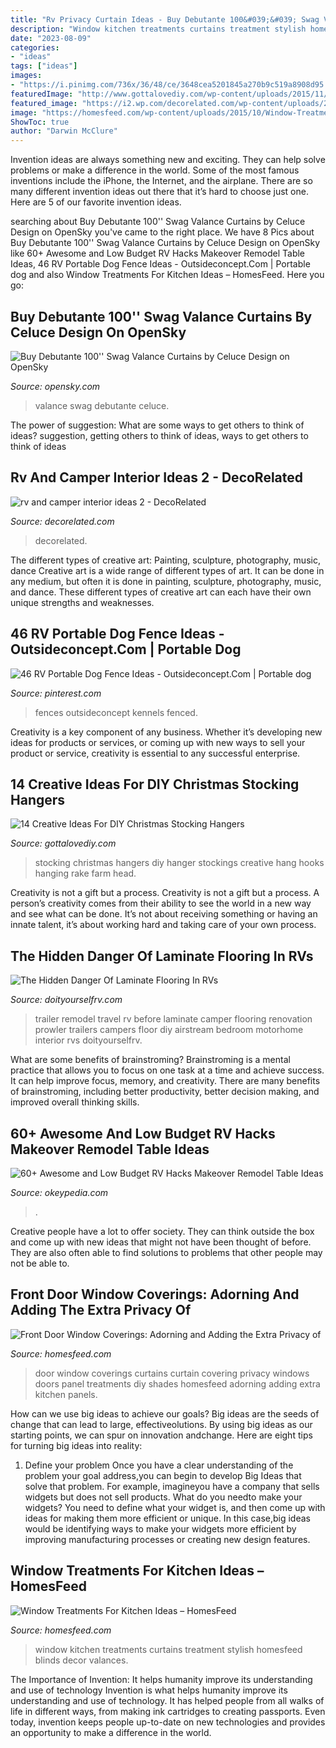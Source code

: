 ```yaml
---
title: "Rv Privacy Curtain Ideas - Buy Debutante 100&#039;&#039; Swag Valance Curtains By Celuce Design On Opensky"
description: "Window kitchen treatments curtains treatment stylish homesfeed blinds decor valances"
date: "2023-08-09"
categories:
- "ideas"
tags: ["ideas"]
images:
- "https://i.pinimg.com/736x/36/48/ce/3648cea5201845a270b9c519a8908d95.jpg"
featuredImage: "http://www.gottalovediy.com/wp-content/uploads/2015/11/141.jpg"
featured_image: "https://i2.wp.com/decorelated.com/wp-content/uploads/2018/08/rv-and-camper-interior-ideas-2.jpg?fit=1024%2C1365&amp;ssl=1"
image: "https://homesfeed.com/wp-content/uploads/2015/10/Window-Treatments-WIth-Stylish-Curtains-Of-Kitchen.jpg"
ShowToc: true
author: "Darwin McClure"
---
```



Invention ideas are always something new and exciting. They can help solve problems or make a difference in the world. Some of the most famous inventions include the iPhone, the Internet, and the airplane. There are so many different invention ideas out there that it’s hard to choose just one. Here are 5 of our favorite invention ideas.

	

		
searching about Buy Debutante 100&#039;&#039; Swag Valance Curtains by Celuce Design on OpenSky you've came to the right place. We have 8 Pics about Buy Debutante 100&#039;&#039; Swag Valance Curtains by Celuce Design on OpenSky like 60+ Awesome and Low Budget RV Hacks Makeover Remodel Table Ideas, 46 RV Portable Dog Fence Ideas - Outsideconcept.Com | Portable dog and also Window Treatments For Kitchen Ideas – HomesFeed. Here you go:
		
    
## Buy Debutante 100&#039;&#039; Swag Valance Curtains By Celuce Design On OpenSky

<img loading=lazy src="http://cdn1.ykso.co/celuce-design/product/debutante-100-swag-valance-curtains/images/834a451/1447861569/generous.jpg" onerror="this.onerror=null;this.src='https://tse2.mm.bing.net/th?id=OIP.Ep5FumYu83KlkWp1ljGvJAHaHa&amp;pid=15.1';" alt="Buy Debutante 100&#039;&#039; Swag Valance Curtains by Celuce Design on OpenSky">

_Source: opensky.com_

>valance swag debutante celuce. 

	

The power of suggestion: What are some ways to get others to think of ideas?
suggestion, getting others to think of ideas, ways to get others to think of ideas

    
## Rv And Camper Interior Ideas 2 - DecoRelated

<img loading=lazy src="https://i2.wp.com/decorelated.com/wp-content/uploads/2018/08/rv-and-camper-interior-ideas-2.jpg?fit=1024%2C1365&amp;ssl=1" onerror="this.onerror=null;this.src='https://tse1.mm.bing.net/th?id=OIP.gPsaiypu2XHS2reMM5owmQHaJ3&amp;pid=15.1';" alt="rv and camper interior ideas 2 - DecoRelated">

_Source: decorelated.com_

>decorelated. 

	

The different types of creative art: Painting, sculpture, photography, music, dance
Creative art is a wide range of different types of art. It can be done in any medium, but often it is done in painting, sculpture, photography, music, and dance. These different types of creative art can each have their own unique strengths and weaknesses.

    
## 46 RV Portable Dog Fence Ideas - Outsideconcept.Com | Portable Dog

<img loading=lazy src="https://i.pinimg.com/736x/36/48/ce/3648cea5201845a270b9c519a8908d95.jpg" onerror="this.onerror=null;this.src='https://tse2.mm.bing.net/th?id=OIP.JSJpSxRA1wbFOwijPpEJkgHaJ3&amp;pid=15.1';" alt="46 RV Portable Dog Fence Ideas - Outsideconcept.Com | Portable dog">

_Source: pinterest.com_

>fences outsideconcept kennels fenced. 

	

Creativity is a key component of any business. Whether it’s developing new ideas for products or services, or coming up with new ways to sell your product or service, creativity is essential to any successful enterprise.

    
## 14 Creative Ideas For DIY Christmas Stocking Hangers

<img loading=lazy src="http://www.gottalovediy.com/wp-content/uploads/2015/11/141.jpg" onerror="this.onerror=null;this.src='https://tse1.mm.bing.net/th?id=OIP.3SIHNLyC_q1lTusOUchYlAHaJ4&amp;pid=15.1';" alt="14 Creative Ideas For DIY Christmas Stocking Hangers">

_Source: gottalovediy.com_

>stocking christmas hangers diy hanger stockings creative hang hooks hanging rake farm head. 

	

Creativity is not a gift but a process.
Creativity is not a gift but a process. A person’s creativity comes from their ability to see the world in a new way and see what can be done. It’s not about receiving something or having an innate talent, it’s about working hard and taking care of your own process.

    
## The Hidden Danger Of Laminate Flooring In RVs

<img loading=lazy src="https://www.doityourselfrv.com/wp-content/uploads/2014/10/Main-living-area-after-the-renovation.jpg" onerror="this.onerror=null;this.src='https://tse1.mm.bing.net/th?id=OIP.uYP3bYsFUmhd9LBYirUBJQHaJ4&amp;pid=15.1';" alt="The Hidden Danger Of Laminate Flooring In RVs">

_Source: doityourselfrv.com_

>trailer remodel travel rv before laminate camper flooring renovation prowler trailers campers floor diy airstream bedroom motorhome interior rvs doityourselfrv. 

	

What are some benefits of brainstroming?
Brainstroming is a mental practice that allows you to focus on one task at a time and achieve success. It can help improve focus, memory, and creativity. There are many benefits of brainstroming, including better productivity, better decision making, and improved overall thinking skills.

    
## 60+ Awesome And Low Budget RV Hacks Makeover Remodel Table Ideas

<img loading=lazy src="http://okeypedia.com/wp-content/uploads/2020/09/Good-and-Low-Budget-RV-Hacks-Makeover-Remodel-Table-Ideas-1.jpg" onerror="this.onerror=null;this.src='https://tse2.mm.bing.net/th?id=OIP.ESeUOIbjum7hxmMhCM1DgAHaLH&amp;pid=15.1';" alt="60+ Awesome and Low Budget RV Hacks Makeover Remodel Table Ideas">

_Source: okeypedia.com_

>. 

	

Creative people have a lot to offer society. They can think outside the box and come up with new ideas that might not have been thought of before. They are also often able to find solutions to problems that other people may not be able to.

    
## Front Door Window Coverings: Adorning And Adding The Extra Privacy Of

<img loading=lazy src="https://homesfeed.com/wp-content/uploads/2015/08/front-door-window-curtains-and-front-door-window-coverings-plus-front-door-window-treatments-with-nice-shades.jpg" onerror="this.onerror=null;this.src='https://tse1.mm.bing.net/th?id=OIP.w9kOIvCxVH6iREQ7_jhcYgHaJ3&amp;pid=15.1';" alt="Front Door Window Coverings: Adorning and Adding the Extra Privacy of">

_Source: homesfeed.com_

>door window coverings curtains curtain covering privacy windows doors panel treatments diy shades homesfeed adorning adding extra kitchen panels. 

	

How can we use big ideas to achieve our goals?
Big ideas are the seeds of change that can lead to large, effectiveolutions. By using big ideas as our starting points, we can spur on innovation andchange. Here are eight tips for turning big ideas into reality:
1. Define your problem
Once you have a clear understanding of the problem your goal address,you can begin to develop Big Ideas that solve that problem. For example, imagineyou have a company that sells widgets but does not sell products. What do you needto make your widgets? You need to define what your widget is, and then come up with ideas for making them more efficient or unique. In this case,big ideas would be identifying ways to make your widgets more efficient by improving manufacturing processes or creating new design features.


    
## Window Treatments For Kitchen Ideas – HomesFeed

<img loading=lazy src="https://homesfeed.com/wp-content/uploads/2015/10/Window-Treatments-WIth-Stylish-Curtains-Of-Kitchen.jpg" onerror="this.onerror=null;this.src='https://tse4.mm.bing.net/th?id=OIP.XO2DvWdhQPAAxcDoH8Qi7AHaK_&amp;pid=15.1';" alt="Window Treatments For Kitchen Ideas – HomesFeed">

_Source: homesfeed.com_

>window kitchen treatments curtains treatment stylish homesfeed blinds decor valances. 

	

The Importance of Invention: It helps humanity improve its understanding and use of technology
Invention is what helps humanity improve its understanding and use of technology. It has helped people from all walks of life in different ways, from making ink cartridges to creating passports. Even today, invention keeps people up-to-date on new technologies and provides an opportunity to make a difference in the world.

